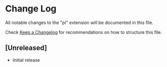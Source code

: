 # Change Log

All notable changes to the "pi" extension will be documented in this file.

Check [Keep a Changelog](http://keepachangelog.com/) for recommendations on how to structure this file.

## [Unreleased]

- Initial release